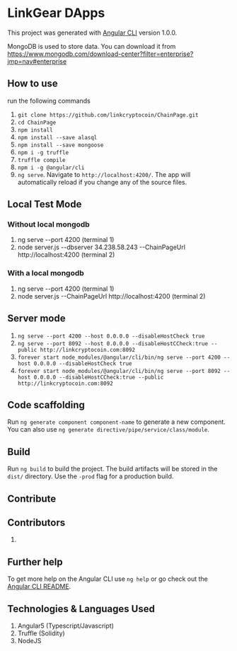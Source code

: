 # LinkGear DApps

This project was generated with [Angular CLI](https://github.com/angular/angular-cli) version 1.0.0.

MongoDB is used to store data. You can download it from https://www.mongodb.com/download-center?filter=enterprise?jmp=nav#enterprise

## How to use

run the following commands

1. `git clone https://github.com/linkcryptocoin/ChainPage.git`
2. `cd ChainPage`
3. `npm install`
4. `npm install --save alasql`
5. `npm install --save mongoose`
6. `npm i -g truffle`
7. `truffle compile`
8. `npm i -g @angular/cli`
9. `ng serve`. Navigate to `http://localhost:4200/`. The app will automatically reload if you change any of the source files.

## Local Test Mode
### Without local mongodb
1. ng serve --port 4200       (terminal 1)
2. node server.js --dbserver 34.238.58.243 --ChainPageUrl http://localhost:4200  (terminal 2)

### With a local mongodb
1. ng serve --port 4200       (terminal 1)
2. node server.js --ChainPageUrl http://localhost:4200  (terminal 2)

## Server mode
1. `ng serve --port 4200 --host 0.0.0.0 --disableHostCheck true`
2. `ng serve --port 8092 --host 0.0.0.0 --disableHostCCheck:true --public http://linkcryptocoin.com:8092`
3. `forever start node_modules/@angular/cli/bin/ng serve --port 4200 --host 0.0.0.0 --disableHostCheck true`
4. `forever start node_modules/@angular/cli/bin/ng serve --port 8092 --host 0.0.0.0 --disableHostCCheck:true --public http://linkcryptocoin.com:8092`

## Code scaffolding

Run `ng generate component component-name` to generate a new component. You can also use `ng generate directive/pipe/service/class/module`.

## Build

Run `ng build` to build the project. The build artifacts will be stored in the `dist/` directory. Use the `-prod` flag for a production build.

## Contribute

## Contributors
1. 

## Further help

To get more help on the Angular CLI use `ng help` or go check out the [Angular CLI README](https://github.com/angular/angular-cli/blob/master/README.md).

## Technologies & Languages Used
1. Angular5 (Typescript/Javascript)
2. Truffle (Solidity)
3. NodeJS
